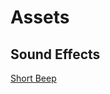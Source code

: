 # Assets

## Sound Effects

[Short Beep](https://elements.envato.com/household-microwave-microwave-beep-operate-short-3QHS2HZ)